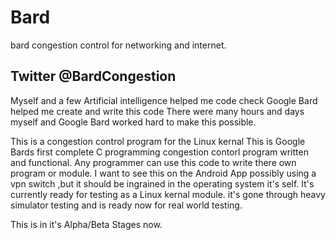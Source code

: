 # Bard
bard congestion control for networking and internet.

## Twitter @BardCongestion

Myself and a few Artificial intelligence helped me code check
Google Bard helped me create and write this code
There were many hours and days myself and Google Bard
worked hard to make this possible.

This is a congestion control program for the Linux kernal
This is Google Bards first complete C programming congestion
contorl program written and functional. Any programmer can use this
code to write there own program or module. I want to see this on
the Android App possibly using a vpn switch ,but it should be ingrained
in the operating system it's self. It's currently ready for testing
as a Linux kernal module. it's gone through heavy simulator
testing and is ready now for real world testing.

This is in it's Alpha/Beta Stages now.

